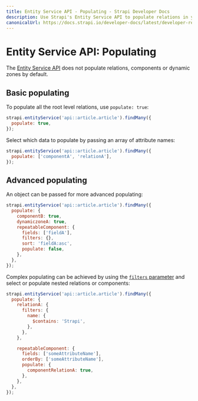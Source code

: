 ```yaml
---
title: Entity Service API - Populating - Strapi Developer Docs
description: Use Strapi's Entity Service API to populate relations in your queries.
canonicalUrl: https://docs.strapi.io/developer-docs/latest/developer-resources/database-apis-reference/entity-service/populate.html
---
```


# Entity Service API: Populating

The [Entity Service API](/developer-docs/latest/developer-resources/database-apis-reference/entity-service-api.md) does not populate relations, components or dynamic zones by default.

## Basic populating

To populate all the root level relations, use `populate: true`:

```js
strapi.entityService('api::article.article').findMany({
  populate: true,
});
```

Select which data to populate by passing an array of attribute names:

```js
strapi.entityService('api::article.article').findMany({
  populate: ['componentA', 'relationA'],
});
```

## Advanced populating

An object can be passed for more advanced populating:

```js
strapi.entityService('api::article.article').findMany({
  populate: {
    componentB: true,
    dynamiczoneA: true,
    repeatableComponent: {
      fields: ['fieldA'],
      filters: {},
      sort: 'fieldA:asc',
      populate: false,
    },
  },
});
```

Complex populating can be achieved by using the [`filters` parameter](/developer-docs/latest/developer-resources/database-apis-reference/entity-service/filter.md) and select or populate nested relations or components:

```js
strapi.entityService('api::article.article').findMany({
  populate: {
    relationA: {
      filters: {
        name: {
          $contains: 'Strapi',
        },
      },
    },

    repeatableComponent: {
      fields: ['someAttributeName'],
      orderBy: ['someAttributeName'],
      populate: {
        componentRelationA: true,
      },
    },
  },
});
```

